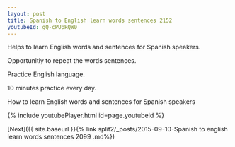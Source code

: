 ```yaml
---
layout: post
title: Spanish to English learn words sentences 2152 
youtubeId: gQ-cPUpRQW0
---
```

 
 
Helps to learn English words and sentences for Spanish speakers.

Opportunitiy to repeat the words sentences. 

Practice English language. 
 
10 minutes practice every day. 
 
How to learn English words and sentences for Spanish speakers 
 
{% include youtubePlayer.html id=page.youtubeId %}
 
 
[Next]({{ site.baseurl }}{% link  split2/_posts/2015-09-10-Spanish to english learn words sentences 2099 .md%})
 
